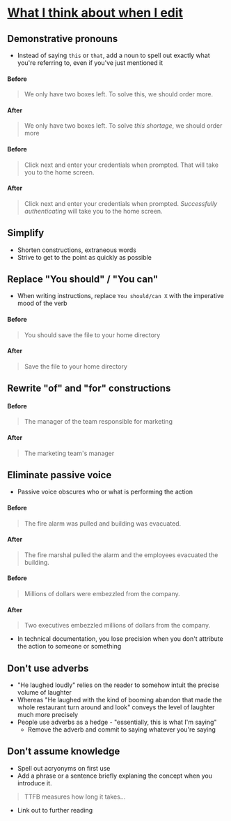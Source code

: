 # [What I think about when I edit](https://evaparish.com/blog/how-i-edit)

## Demonstrative pronouns

* Instead of saying `this` or `that`, add a noun to spell out exactly what you're referring to, even if you've just mentioned it

#### Before
>We only have two boxes left. To solve this, we should order more.

#### After
>We only have two boxes left. To solve *this shortage*, we should order more

#### Before
>Click next and enter your credentials when prompted. That will take you to the home screen.

#### After
>Click next and enter your credentials when prompted. *Successfully authenticating* will take you to the home screen.

## Simplify

* Shorten constructions, extraneous words
* Strive to get to the point as quickly as possible

## Replace "You should" / "You can"

* When writing instructions, replace `You should/can X` with the imperative mood of the verb

#### Before
>You should save the file to your home directory

#### After
>Save the file to your home directory

## Rewrite "of" and "for" constructions

#### Before
>The manager of the team responsible for marketing

#### After
>The marketing team's manager

## Eliminate passive voice

* Passive voice obscures who or what is performing the action

#### Before
>The fire alarm was pulled and building was evacuated.

#### After
>The fire marshal pulled the alarm and the employees evacuated the building.

#### Before
>Millions of dollars were embezzled from the company.

#### After
>Two executives embezzled millions of dollars from the company.

* In technical documentation, you lose precision when you don't attribute the action to someone or something

## Don't use adverbs

* "He laughed loudly" relies on the reader to somehow intuit the precise volume of laughter
* Whereas "He laughed with the kind of booming abandon that made the whole restaurant turn around and look" conveys the level of laughter much more precisely
* People use adverbs as a hedge - "essentially, this is what I'm saying"
  * Remove the adverb and commit to saying whatever you're saying

## Don't assume knowledge

* Spell out acryonyms on first use
* Add a phrase or a sentence briefly explaning the concept when you introduce it.

>TTFB measures how long it takes...

* Link out to further reading